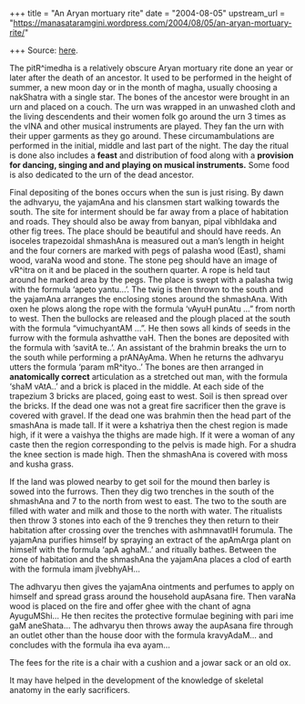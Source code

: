 +++
title = "An Aryan mortuary rite"
date = "2004-08-05"
upstream_url = "https://manasataramgini.wordpress.com/2004/08/05/an-aryan-mortuary-rite/"

+++
Source: [here](https://manasataramgini.wordpress.com/2004/08/05/an-aryan-mortuary-rite/).

The pitR^imedha is a relatively obscure Aryan mortuary rite done an year
or later after the death of an ancestor. It used to be performed in the
height of summer, a new moon day or in the month of magha, usually
choosing a nakShatra with a single star. The bones of the ancestor were
brought in an urn and placed on a couch. The urn was wrapped in an
unwashed cloth and the living descendents and their women folk go around
the urn 3 times as the vINA and other musical instruments are played.
They fan the urn with their upper garments as they go around. These
circumambulations are performed in the initial, middle and last part of
the night. The day the ritual is done also includes a **feast** and
distribution of food along with a **provision for dancing, singing and
and playing on musical instruments.** Some food is also dedicated to the
urn of the dead ancestor.

Final depositing of the bones occurs when the sun is just rising. By
dawn the adhvaryu, the yajamAna and his clansmen start walking towards
the south. The site for interment should be far away from a place of
habitation and roads. They should also be away from banyan, pipal
vibhIdaka and other fig trees. The place should be beautiful and should
have reeds. An isoceles trapezoidal shmashAna is measured out a man’s
length in height and the four corners are marked with pegs of palasha
wood (East), shami wood, varaNa wood and stone. The stone peg should
have an image of vR^itra on it and be placed in the southern quarter. A
rope is held taut around he marked area by the pegs. The place is swept
with a palasha twig with the formula ‘apeto yantu…’. The twig is then
thrown to the south and the yajamAna arranges the enclosing stones
around the shmashAna. With oxen he plows along the rope with the formula
‘vAyuH punAtu …” from north to west. Then the bullocks are released and
the plough placed at the south with the formula “vimuchyantAM …”. He
then sows all kinds of seeds in the furrow with the formula ashvatthe
vaH. Then the bones are deposited with the formula with ‘savitA te..’.
An assistant of the brahmin breaks the urn to the south while performing
a prANAyAma. When he returns the adhvaryu utters the formula ‘param
mR^ityo..’ The bones are then arranged in **anatomically correct**
articulation as a stretched out man, with the formula ‘shaM vAtA..’ and
a brick is placed in the middle. At each side of the trapezium 3 bricks
are placed, going east to west. Soil is then spread over the bricks. If
the dead one was not a great fire sacrificer then the grave is covered
with gravel. If the dead one was brahmin then the head part of the
smashAna is made tall. If it were a kshatriya then the chest region is
made high, if it were a vaishya the thighs are made high. If it were a
woman of any caste then the region corresponding to the pelvis is made
high. For a shudra the knee section is made high. Then the shmashAna is
covered with moss and kusha grass.

If the land was plowed nearby to get soil for the mound then barley is
sowed into the furrows. Then they dig two trenches in the south of the
shmashAna and 7 to the north from west to east. The two to the south are
filled with water and milk and those to the north with water. The
ritualists then throw 3 stones into each of the 9 trenches they then
return to their habitation after crossing over the trenches with
ashmnavatIH forumula. The yajamAna purifies himself by spraying an
extract of the apAmArga plant on himself with the formula ‘apA aghaM..’
and ritually bathes. Between the zone of habitation and the shmashAna
the yajamAna places a clod of earth with the formula imam jIvebhyAH…

The adhvaryu then gives the yajamAna ointments and perfumes to apply on
himself and spread grass around the household aupAsana fire. Then varaNa
wood is placed on the fire and offer ghee with the chant of agna
AyuguMShi… He then recites the protective formulae begining with pari
ime gaM aneShata… The adhvaryu then throws away the aupAsana fire
through an outlet other than the house door with the formula kravyAdaM…
and concludes with the formula iha eva ayam…

The fees for the rite is a chair with a cushion and a jowar sack or an
old ox.

It may have helped in the development of the knowledge of skeletal
anatomy in the early sacrificers.  

